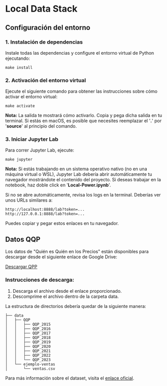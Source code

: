 # Local Data Stack

## Configuración del entorno

### 1. Instalación de dependencias

Instale todas las dependencias y configure el entorno virtual de Python ejecutando:

`
make install
`

### 2. Activación del entorno virtual

Ejecute el siguiente comando para obtener las instrucciones sobre cómo activar el entorno virtual:

`
make activate
`

**Nota:** La salida te mostrará cómo activarlo. Copia y pega dicha salida en tu terminal. Si estás en macOS, es posible 
que necesites reemplazar el '**.**' por '**source**' al principio del comando.

### 3. Iniciar Jupyter Lab

Para correr Jupyter Lab, ejecute:

`
make jupyter
`

**Nota:** Si estás trabajando en un sistema operativo nativo (no en una máquina virtual o WSL), Jupyter Lab debería
abrir automáticamente tu navegador mostrándote el contenido del proyecto. Si deseas trabajar en la notebook, haz doble click en '**Local-Power.ipynb**'.

Si no se abre automáticamente, revisa los logs en la terminal. Deberías ver unos URLs similares a:

```
http://localhost:8888/lab?token=...
http://127.0.0.1:8888/lab?token=...
```

Puedes copiar y pegar estos enlaces en tu navegador.


## Datos QQP

Los datos de "Quién es Quién en los Precios" están disponibles para descargar desde el siguiente enlace de Google Drive:

[Descargar QPP](https://drive.google.com/file/d/1O8rmi_W4fowJye0u5JtiKUC3dbuhZhBx/view?usp=sharing)

### Instrucciones de descarga:

1. Descarga el archivo desde el enlace proporcionado.
2. Descomprime el archivo dentro de la carpeta data.

La estructura de directorios debería quedar de la siguiente manera:

```
├── data
│   ├── QQP
│   │   ├── QQP_2015
│   │   ├── QQP_2016
│   │   ├── QQP_2017
│   │   ├── QQP_2018
│   │   ├── QQP_2019
│   │   ├── QQP_2020
│   │   ├── QQP_2021
│   │   ├── QQP_2022
│   │   └── QQP_2023
│   └── ejemplo-ventas
│       └── ventas.csv
```

Para más información sobre el dataset, visita el [enlace oficial](https://datos.gob.mx/busca/dataset/quien-es-quien-en-los-precios/resource/3288b7f6-d2eb-40fa-b425-43b9e0c498aa?inner_span=True).
